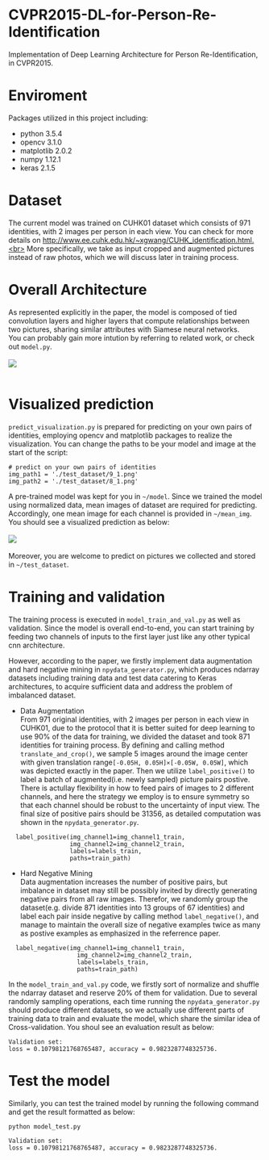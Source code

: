 # CVPR2015-DL-for-Person-Re-Identification
Implementation of Deep Learning Architecture for Person Re-Identification, in CVPR2015.

# Enviroment
Packages utilized in this project including:  
* python 3.5.4  
* opencv 3.1.0  
* matplotlib 2.0.2  
* numpy 1.12.1
* keras 2.1.5

# Dataset
The current model was trained on CUHK01 dataset which consists of 971 identities, with 2 images per person in each view. You can check for more details on http://www.ee.cuhk.edu.hk/~xgwang/CUHK_identification.html.<br>
More specifically, we take as input cropped and augmented pictures instead of raw photos, which we will discuss later in training process.

# Overall Architecture
As represented explicitly in the paper, the model is composed of tied convolution layers and higher layers that compute relationships between two pictures, sharing similar attributes with Siamese neural networks.<br>
You can probably gain more intution by referring to related work, or check out `model.py`.
<br>
<br>
![](https://github.com/AlanXia0118/Resource/blob/master/DL-for-ReID/model.png)
<br>
<br>

# Visualized prediction
`predict_visualization.py` is prepared for predicting on your own pairs of identities, employing opencv and matplotlib packages to realize the visualization. You can change the paths to be your model and image at the start of the script:

```
# predict on your own pairs of identities
img_path1 = './test_dataset/9_1.png'
img_path2 = './test_dataset/8_1.png'
```
A pre-trained model was kept for you in `~/model`. Since we trained the model using normalized data, mean images of dataset are required for predicting. Accordingly, one mean image for each channel is provided in `~/mean_img`. You should see a visualized prediction as below:
<br>
<br>
![](https://github.com/AlanXia0118/Resource/blob/master/DL-for-ReID/pre_same.png)
<br>
<br>
Moreover, you are welcome to predict on pictures we collected and stored in `~/test_dataset`.



# Training and validation
The training process is executed in `model_train_and_val.py` as well as validation. Since the model is overall end-to-end, you can start training by feeding two channels of inputs to the first layer just like any other typical cnn architecture.

However, according to the paper, we firstly implement data augmentation and hard negative mining in `npydata_generator.py`, which produces ndarray datasets including training data and test data catering to Keras architectures, to acquire sufficient data and address the problem of imbalanced dataset. 

* Data Augmentation<br>
From 971 original identities, with 2 images per person in each view in CUHK01, due to the protocol that it is better suited for deep learning to use 90% of the data for training, we divided the dataset and took 871 identities for training process. By defining and calling method `translate_and_crop()`, we sample 5 images around the image center with given translation range`[-0.05H, 0.05H]×[-0.05W, 0.05W]`, which was depicted exactly in the paper. Then we utilize `label_positive()` to label a batch of augmented(i.e. newly sampled) picture pairs postive. There is actullay flexibility in how to feed pairs of images to 2 different channels, and here the strategy we employ is to ensure symmetry so that each channel should be robust to the uncertainty of input view. The final size of positive pairs should be 31356, as detailed computation was shown in the `npydata_generator.py`.
```
  label_positive(img_channel1=img_channel1_train,
                 img_channel2=img_channel2_train,
                 labels=labels_train,
                 paths=train_path)
```

* Hard Negative Mining<br>
Data augmentation increases the number of positive pairs, but imbalance in dataset may still be possibly invited by directly generating negative pairs from all raw images. Therefor, we randomly group the dataset(e.g. divide 871 identities into 13 groups of 67 identities) and label each pair inside negative by calling method `label_negative()`, and manage to maintain the overall size of negative examples twice as many as postive examples as emphasized in the referrence paper.
```
  label_negative(img_channel1=img_channel1_train,
                   img_channel2=img_channel2_train,
                   labels=labels_train,
                   paths=train_path)
```

In the `model_train_and_val.py` code, we firstly sort of normalize and shuffle the ndarray dataset and reserve 20% of them for validation. Due to several randomly sampling operations, each time running the `npydata_generator.py` should produce different datasets, so we actually use different parts of training data to train and evaluate the model, which share the similar idea of Cross-validation. You shoul see an evaluation result as below:
```
Validation set:
loss = 0.10798121768765487, accuracy = 0.9823287748325736.
```

# Test the model
Similarly, you can test the trained model by running the following command and get the result formatted as below:
```
python model_test.py

Validation set:
loss = 0.10798121768765487, accuracy = 0.9823287748325736.
```
